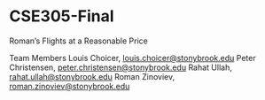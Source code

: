 # CSE305-Final
Roman’s Flights at a Reasonable Price

Team Members
Louis Choicer, louis.choicer@stonybrook.edu
Peter Christensen, peter.christensen@stonybrook.edu
Rahat Ullah, rahat.ullah@stonybrook.edu
Roman Zinoviev, roman.zinoviev@stonybrook.edu

